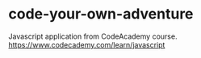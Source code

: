 # code-your-own-adventure
Javascript application from CodeAcademy course.
https://www.codecademy.com/learn/javascript
